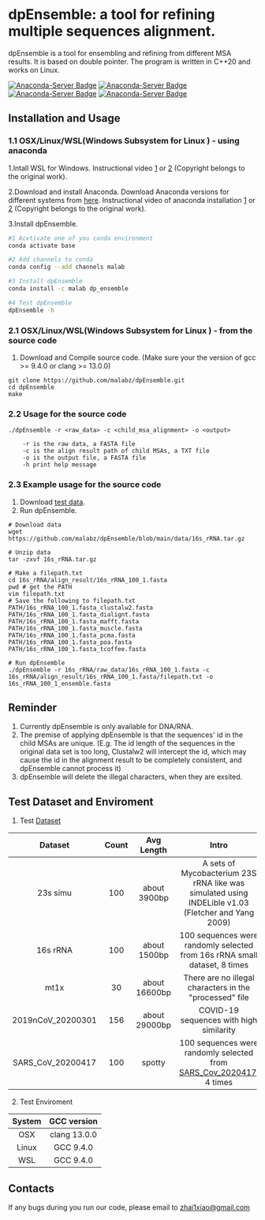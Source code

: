 # dpEnsemble: a tool for refining multiple sequences alignment.

dpEnsemble is a tool for ensembling and refining from different MSA results. It is based on double pointer. The program is written in C++20 and works on Linux.

[![Anaconda-Server Badge](https://anaconda.org/malab/dp_ensemble/badges/version.svg)](https://anaconda.org/malab/dp_ensemble)
[![Anaconda-Server Badge](https://anaconda.org/malab/dp_ensemble/badges/platforms.svg)](https://anaconda.org/malab/dp_ensemble)
[![Anaconda-Server Badge](https://anaconda.org/malab/dp_ensemble/badges/license.svg)](https://anaconda.org/malab/dp_ensemble)
[![Anaconda-Server Badge](https://anaconda.org/malab/dp_ensemble/badges/installer/conda.svg)](https://conda.anaconda.org/malab)

## Installation and Usage

### 1.1 OSX/Linux/WSL(Windows Subsystem for Linux ) - using anaconda
1.Intall WSL for Windows. Instructional video [1](https://www.youtube.com/watch?v=X-DHaQLrBi8&t=5s) or [2](http://lab.malab.cn/%7Etfr/1.mp4) (Copyright belongs to the original work).

2.Download and install Anaconda. Download Anaconda versions for different systems from [here](https://www.anaconda.com/products/distribution#Downloads). Instructional video of anaconda installation [1](https://www.youtube.com/watch?v=AshsPB3KT-E) or [2](http://lab.malab.cn/%7Etfr/Install_anaconda_in_Linux.mp4) (Copyright belongs to the original work).

3.Install dpEnsemble.
```bash
#1 Acvtivate one of you conda environment
conda activate base

#2 Add channels to conda
conda config --add channels malab

#3 Install dpEnsemble
conda install -c malab dp_ensemble

#4 Test dpEnsemble
dpEnsemble -h
```

### 2.1 OSX/Linux/WSL(Windows Subsystem for Linux ) - from the source code

1. Download and Compile source code. (Make sure your the version of gcc >= 9.4.0 or clang >= 13.0.0)
```shell
git clone https://github.com/malabz/dpEnsemble.git
cd dpEnsemble
make
```

### 2.2 Usage for the source code
```
./dpEnsemble -r <raw_data> -c <child_msa_alignment> -o <output> 

	-r is the raw data, a FASTA file
	-c is the align result path of child MSAs, a TXT file
	-o is the output file, a FASTA file
	-h print help message
```

### 2.3 Example usage for the source code
1. Download [test data](https://github.com/malabz/dpEnsemble/tree/main/data).
2. Run dpEnsemble.
```shell
# Download data
wget https://github.com/malabz/dpEnsemble/blob/main/data/16s_rRNA.tar.gz

# Unzip data
tar -zxvf 16s_rRNA.tar.gz

# Make a filepath.txt
cd 16s_rRNA/align_result/16s_rRNA_100_1.fasta
pwd # get the PATH
vim filepath.txt
# Save the following to filepath.txt
PATH/16s_rRNA_100_1.fasta_clustalw2.fasta
PATH/16s_rRNA_100_1.fasta_dialignt.fasta
PATH/16s_rRNA_100_1.fasta_mafft.fasta
PATH/16s_rRNA_100_1.fasta_muscle.fasta
PATH/16s_rRNA_100_1.fasta_pcma.fasta
PATH/16s_rRNA_100_1.fasta_poa.fasta
PATH/16s_rRNA_100_1.fasta_tcoffee.fasta

# Run dpEnsemble
./dpEnsemble -r 16s_rRNA/raw_data/16s_rRNA_100_1.fasta -c 16s_rRNA/align_result/16s_rRNA_100_1.fasta/filepath.txt -o 16s_rRNA_100_1_ensemble.fasta 
```
## Reminder
1. Currently dpEnsemble is only available for DNA/RNA. 
2. The premise of applying dpEnsemble is that the sequences' id in the child MSAs are unique.
(E.g. The id length of the sequences in the original data set is too long, Clustalw2 will intercept the id, which may cause the id in the alignment result to be completely consistent, and dpEnsemble cannot process it)
3. dpEnsemble will delete the illegal characters, when they are exsited.

## Test Dataset and Enviroment
1. Test [Dataset](https://github.com/malabz/dpEnsemble/tree/main/data)

Dataset|Count|Avg Length|Intro
:---:|:---:|:---:|:---:
23s simu|100|about 3900bp|A sets of Mycobacterium 23S rRNA like was simulated using INDELible v1.03 (Fletcher and Yang 2009)
16s rRNA|100|about 1500bp|100 sequences were randomly selected from 16s rRNA small dataset, 8 times
mt1x|30|about 16600bp|There are no illegal characters in the "processed" file
2019nCoV_20200301|156|about 29000bp|COVID-19 sequences with high similarity
SARS_CoV_20200417|100|spotty|100 sequences were randomly selected from [SARS_Cov_2020417](http://lab.malab.cn/~cjt/MSA/data/SARS-CoV-2_20200417.7z), 4 times

2. Test Enviroment

System|GCC version
:---:|:---:
OSX|clang 13.0.0
Linux|GCC 9.4.0
WSL|GCC 9.4.0

## Contacts
If any bugs during you run our code, please email to zhai1xiao@gmail.com
